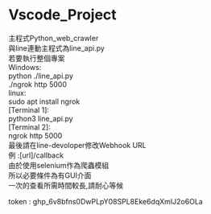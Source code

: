 # Vscode_Project
主程式Python_web_crawler  
與line連動主程式為line_api.py   
若要執行整個專案  
Windows:  
    python ./line_api.py  
    ./ngrok http 5000  
linux:  
    sudo apt install ngrok  
    [Terminal 1]:  
        python3 line_api.py  
    [Terminal 2]:  
        ngrok http 5000  
最後請在line-devoloper修改Webhook URL  
例 :[url]/callback  
由於使用selenium作為爬蟲模組  
所以必要條件為有GUI介面  
一次的查看所需時間較長,請耐心等候  
  
  
token : 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  
